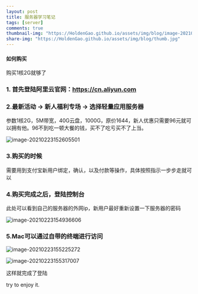 ```yaml
---
layout: post
title: 服务器学习笔记
tags: [server]
comments: true
thumbnail-img: "https://HoldenGao.github.io/assets/img/blog/image-20210223152605501.png"
share-img: "https://HoldenGao.github.io/assets/img/blog/thumb.jpg"
---
```


#### 如何购买

购买1核2G就够了



### 1. 首先登陆阿里云官网：<https://cn.aliyun.com>

### 2.最新活动 -> 新人福利专场 -> 选择轻量应用服务器

参数1核2G，5M带宽，40G云盘，1000G，原价1644，新人优惠只需要96元就可以拥有他。96不到吃一顿大餐的钱，买不了吃亏买不了上当。

![image-20210223152605501](https://HoldenGao.github.io/assets/img/blog/image-20210223152605501.png)

### 3.购买的时候

需要用到支付宝新用户绑定，确认，以及付款等操作，具体按照指示一步步走就可以



### 4.购买完成之后，登陆控制台

此处可以看到自己的服务器的外网ip，新用户最好重新设置一下服务器的密码

![image-20210223154936606](https://HoldenGao.github.io/assets/img/blog/image-20210223154936606.png)

### 5.Mac可以通过自带的终端进行访问

![image-20210223155225272](https://HoldenGao.github.io/assets/img/blog/image-20210223155225272.png)

![image-20210223155317007](https://HoldenGao.github.io/assets/img/blog/image-20210223155317007.png)



这样就完成了登陆



try to enjoy it.